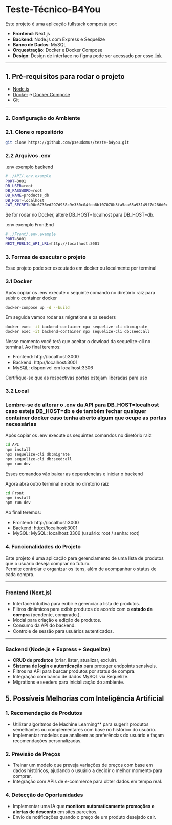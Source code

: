 # Teste-Técnico-B4You
Este projeto é uma aplicação fullstack composta por:

- **Frontend**: Next.js  
- **Backend**: Node.js com Express e Sequelize  
- **Banco de Dados**: MySQL  
- **Orquestração**: Docker e Docker Compose
- **Design**: Design de interface no figma pode ser acessado por esse [link](https://www.figma.com/design/hjxbc9I2IUQ5ymx7CUzesX/Untitled?node-id=1-2&t=vA2zZMoyWm8VPVla-1)


---

## 1. Pré-requisitos para rodar o projeto

- [Node.js](https://nodejs.org/) 
- [Docker](https://www.docker.com/) e [Docker Compose](https://docs.docker.com/compose/)  
- Git

---

###  2. Configuração do Ambiente

###  2.1. Clone o repositório
```bash
git clone https://github.com/pseudomus/teste-b4you.git
```

###  2.2 Arquivos .env

.env exemplo backend
```bash
# ./API/.env.example
PORT=3001
DB_USER=root
DB_PASSWORD=root
DB_NAME=products_db
DB_HOST=localhost
JWT_SECRET=90c6736ed297d958c9e330c04fea8b107070b3fa5aa65a93149f7d286d0c91f12eaaae90cfb85452ad384be7be48a05d6217e53776d841a2e2f644fee35d3843
```
Se for rodar no Docker, altere DB_HOST=localhost para DB_HOST=db.

.env exemplo FrontEnd
```bash
# ./Front/.env.example
PORT=3001
NEXT_PUBLIC_API_URL=http://localhost:3001
```

### 3. Formas de executar o projeto
Esse projeto pode ser executado em docker ou localmente por terminal

### 3.1 Docker

Após copiar os .env execute o sequinte comando no diretório raiz para subir o container docker
```bash
docker-compose up -d --build
```
Em seguida vamos rodar as migrations e os seeders
```bash
docker exec -it backend-container npx sequelize-cli db:migrate
docker exec -it backend-container npx sequelize-cli db:seed:all
```
Nesse momento você terá que aceitar o dowload da sequelize-cli no terminal.
Ao final teremos:

- Frontend: http://localhost:3000
- Backend: http://localhost:3001
- MySQL: disponível em localhost:3306

Certifique-se que as respectivas portas estejam liberadas para uso

### 3.2 Local
### Lembre-se de alterar o .env da API para DB_HOST=localhost caso esteja DB_HOST=db e de também fechar qualquer container docker caso tenha aberto algum que ocupe as portas necessárias
Após copiar os .env execute os sequintes comandos no diretório raiz
```bash
cd API
npm install
npx sequelize-cli db:migrate
npx sequelize-cli db:seed:all
npm run dev
```
Esses comandos vão baixar as dependencias e iniciar o backend

Agora abra outro terminal e rode no diretório raiz
```bash
cd Front
npm install
npm run dev
```
Ao final teremos: 

- Frontend: http://localhost:3000
- Backend: http://localhost:3001
- MySQL: MySQL: localhost:3306 (usuário: root / senha: root)

###  4. Funcionalidades do Projeto

Este projeto é uma aplicação para gerenciamento de uma lista de produtos que o usuário deseja comprar no futuro.  
Permite controlar e organizar os itens, além de acompanhar o status de cada compra.

---

###  **Frontend (Next.js)**
-  Interface intuitiva para exibir e gerenciar a lista de produtos.  
-  Filtros dinâmicos para exibir produtos de acordo com o **estado da compra** (pendente, comprado.).  
-  Modal para criação e edição de produtos.  
-  Consumo da API do backend.  
-  Controle de sessão para usuários autenticados.

---

###  **Backend (Node.js + Express + Sequelize)**
-  **CRUD de produtos** (criar, listar, atualizar, excluir).  
-  **Sistema de login e autenticação** para proteger endpoints sensíveis.  
-  Filtros na API para buscar produtos por status de compra.  
-  Integração com banco de dados MySQL via Sequelize.  
-  Migrations e seeders para inicialização do ambiente.

## 5. Possíveis Melhorias com Inteligência Artificial

### **1. Recomendação de Produtos**
- Utilizar algoritmos de Machine Learning** para sugerir produtos semelhantes ou complementares com base no histórico do usuário.  
- Implementar modelos que analisem as preferências do usuário e façam recomendações personalizadas.

### **2. Previsão de Preços**
- Treinar um modelo que preveja variações de preços com base em dados históricos, ajudando o usuário a decidir o melhor momento para comprar.  
- Integração com APIs de e-commerce para obter dados em tempo real.

### **4. Detecção de Oportunidades**
- Implementar uma IA que **monitore automaticamente promoções e alertas de desconto** em sites parceiros.  
- Envio de notificações quando o preço de um produto desejado cair.

